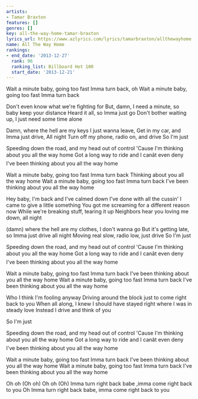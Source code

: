 ```yaml
---
artists:
- Tamar Braxton
features: []
genres: []
key: all-the-way-home-tamar-braxton
lyrics_url: https://www.azlyrics.com/lyrics/tamarbraxton/allthewayhome.html
name: All The Way Home
rankings:
- end_date: '2013-12-27'
  rank: 96
  ranking_list: Billboard Hot 100
  start_date: '2013-12-21'
---
```


Wait a minute baby, going too fast
Imma turn back, oh
Wait a minute baby, going too fast
Imma turn back

Don't even know what we're fighting for
But, damn, I need a minute, so baby keep your distance
Heard it all, so Imma just go
Don't bother waiting up, I just need some time alone

Damn, where the hell are my keys
I just wanna leave,
Get in my car, and Imma just drive,
All night
Turn off my phone, radio on, and drive
So I'm just

Speeding down the road, and my head out of control
'Cause I'm thinking about you all the way home
Got a long way to ride and I canât even deny
I've been thinking about you all the way home

Wait a minute baby, going too fast
Imma turn back
Thinking about you all the way home
Wait a minute baby, going too fast
Imma turn back
I've been thinking about you all the way home

Hey baby, I'm back and I've calmed down
I've done with all the cussin'
I came to give a little something
You got me screaming for a different reason now
While we're breaking stuff, tearing it up
Neighbors hear you loving me down, all night

(damn) where the hell are my clothes, I don't wanna go
But it's getting late, so Imma just drive all night
Moving real slow, radio low, just drive
So I'm just

Speeding down the road, and my head out of control
'Cause I'm thinking about you all the way home
Got a long way to ride and I canât even deny
I've been thinking about you all the way home

Wait a minute baby, going too fast
Imma turn back
I've been thinking about you all the way home
Wait a minute baby, going too fast
Imma turn back
I've been thinking about you all the way home

Who I think I'm fooling anyway
Driving around the block just to come right back to you
When all along, I knew I should have stayed right where I was in steady love
Instead I drive and think of you

So I'm just

Speeding down the road, and my head out of control
'Cause I'm thinking about you all the way home
Got a long way to ride and I canât even deny
I've been thinking about you all the way home

Wait a minute baby, going too fast
Imma turn back
I've been thinking about you all the way home
Wait a minute baby, going too fast
Imma turn back
I've been thinking about you all the way home

Oh oh
(Oh oh)
Oh oh
(Oh)
Imma turn right back babe ,imma come right back to you
Oh
Imma turn right back babe, imma come right back to you



